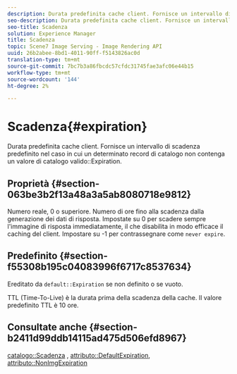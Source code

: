 ```yaml
---
description: Durata predefinita cache client. Fornisce un intervallo di scadenza predefinito nel caso in cui un determinato record di catalogo non contenga un valore di scadenza valido per il catalogo.
seo-description: Durata predefinita cache client. Fornisce un intervallo di scadenza predefinito nel caso in cui un determinato record di catalogo non contenga un valore di scadenza valido per il catalogo.
seo-title: Scadenza
solution: Experience Manager
title: Scadenza
topic: Scene7 Image Serving - Image Rendering API
uuid: 26b2abee-8bd1-4011-90ff-f5143826ac0d
translation-type: tm+mt
source-git-commit: 7bc7b3a86fbcdc57cfdc31745fae3afc06e44b15
workflow-type: tm+mt
source-wordcount: '144'
ht-degree: 2%

---
```



# Scadenza{#expiration}

Durata predefinita cache client. Fornisce un intervallo di scadenza predefinito nel caso in cui un determinato record di catalogo non contenga un valore di catalogo valido::Expiration.

## Proprietà {#section-063be3b2f13a48a3a5ab8080718e9812}

Numero reale, 0 o superiore. Numero di ore fino alla scadenza dalla generazione dei dati di risposta. Impostate su 0 per scadere sempre l&#39;immagine di risposta immediatamente, il che disabilita in modo efficace il caching del client. Impostare su -1 per contrassegnare come `never expire`.

## Predefinito {#section-f55308b195c04083996f6717c8537634}

Ereditato da `default::Expiration` se non definito o se vuoto.

TTL (Time-To-Live) è la durata prima della scadenza della cache. Il valore predefinito TTL è 10 ore.

## Consultate anche {#section-b2411d99ddb14115ad475d506efd8967}

[catalogo::Scadenza](../../../../../is-api/image-catalog/image-serving-api-ref/c-image-catalog-reference/c-image-svg-data-reference/c-image-data-reference/r-expiration-cat.md#reference-a7afd668ecbb4d2da65d86259aa6a28a) ,  [attributo::DefaultExpiration](../../../../../is-api/image-catalog/image-serving-api-ref/c-image-catalog-reference/c-attributes-reference/r-defaultexpiration.md#reference-0526166fab654fceb243b75d1ea4f0cf),  [attributo::NonImgExpiration](../../../../../is-api/image-catalog/image-serving-api-ref/c-image-catalog-reference/c-attributes-reference/r-nonimgexpiration.md#reference-a8066cd0d24b4ea98100ade4821f1f9d)
